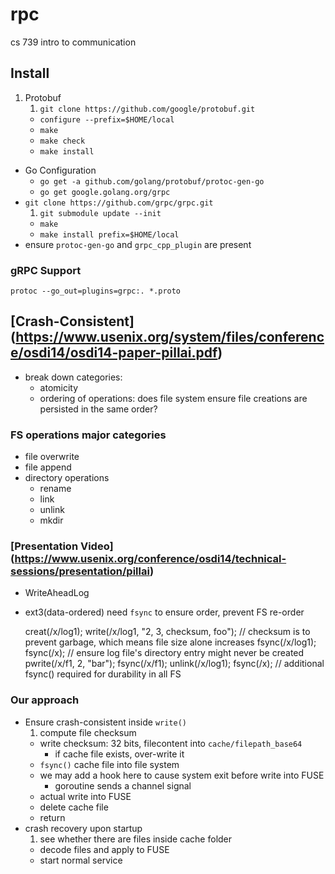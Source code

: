 # rpc
cs 739 intro to communication

## Install
1. Protobuf
    1. `git clone https://github.com/google/protobuf.git`
    - `configure --prefix=$HOME/local`
    - `make`
    - `make check`
    - `make install`
- Go Configuration
    * `go get -a github.com/golang/protobuf/protoc-gen-go`
    * `go get google.golang.org/grpc`
- `git clone https://github.com/grpc/grpc.git`
    1. `git submodule update --init`
    - `make`
    - `make install prefix=$HOME/local`
- ensure `protoc-gen-go` and `grpc_cpp_plugin` are present

### gRPC Support
`protoc --go_out=plugins=grpc:. *.proto`

## [Crash-Consistent] (https://www.usenix.org/system/files/conference/osdi14/osdi14-paper-pillai.pdf)
* break down categories:
    * atomicity
    * ordering of operations: does file system ensure file creations are persisted in the same order?

### FS operations major categories
* file overwrite
* file append
* directory operations
    * rename
    * link
    * unlink
    * mkdir

### [Presentation Video] (https://www.usenix.org/conference/osdi14/technical-sessions/presentation/pillai)
* WriteAheadLog
* ext3(data-ordered) need `fsync` to ensure order, prevent FS re-order

    creat(/x/log1);
    write(/x/log1, "2, 3, checksum, foo"); // checksum is to prevent garbage, which means file size alone increases
    fsync(/x/log1);
    fsync(/x); // ensure log file's directory entry might never be created
    pwrite(/x/f1, 2, "bar");
    fsync(/x/f1);
    unlink(/x/log1);
    fsync(/x); // additional fsync() required for durability in all FS

### Our approach
* Ensure crash-consistent inside `write()`
    1. compute file checksum
    - write checksum: 32 bits, filecontent into `cache/filepath_base64`
        * if cache file exists, over-write it
    - `fsync()` cache file into file system
	- we may add a hook here to cause system exit before write into FUSE
	    * goroutine sends a channel signal
    - actual write into FUSE
    - delete cache file
    - return
* crash recovery upon startup
    1. see whether there are files inside cache folder
    - decode files and apply to FUSE
    - start normal service
